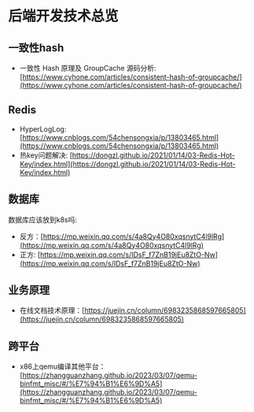 # 后端开发技术总览
## 一致性hash
* 一致性 Hash 原理及 GroupCache 源码分析: [https://www.cyhone.com/articles/consistent-hash-of-groupcache/](https://www.cyhone.com/articles/consistent-hash-of-groupcache/)

## Redis
* HyperLogLog: [https://www.cnblogs.com/54chensongxia/p/13803465.html](https://www.cnblogs.com/54chensongxia/p/13803465.html)
* 热key问题解决: [https://dongzl.github.io/2021/01/14/03-Redis-Hot-Key/index.html](https://dongzl.github.io/2021/01/14/03-Redis-Hot-Key/index.html)

## 数据库
数据库应该放到k8s吗:
* 反方：[https://mp.weixin.qq.com/s/4a8Qy4O80xqsnytC4l9lRg](https://mp.weixin.qq.com/s/4a8Qy4O80xqsnytC4l9lRg)
* 正方: [https://mp.weixin.qq.com/s/IDsF_f7ZnB19jEu8ZtO-Nw](https://mp.weixin.qq.com/s/IDsF_f7ZnB19jEu8ZtO-Nw)

## 业务原理
* 在线文档技术原理：[https://juejin.cn/column/6983235868597665805](https://juejin.cn/column/6983235868597665805)

## 跨平台
* x86上qemu编译其他平台：[https://zhangguanzhang.github.io/2023/03/07/qemu-binfmt_misc/#/%E7%94%B1%E6%9D%A5](https://zhangguanzhang.github.io/2023/03/07/qemu-binfmt_misc/#/%E7%94%B1%E6%9D%A5)
